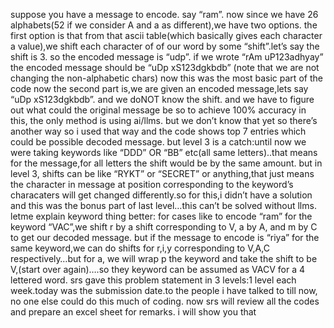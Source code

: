 suppose you have a message to encode. say “ram”. now since we have 26 alphabets(52 if we consider A and a as different),we have two options. the first option is that from that ascii table(which basically gives each character a value),we shift each character of of our word by some “shift”.let’s say the shift is 3. so the encoded message is “udp”. if we wrote “rAm uP123adhyay” the encoded message should be “uDp xS123dgkbdb” (note that we are not changing the non-alphabetic chars)
now this was the most basic part of the code
now the second part is,we are given an encoded message,lets say “uDp xS123dgkbdb”. and we doNOT know the shift. and we have to figure out what could the original message be
so to achieve 100% accuracy in this, the only method is using ai/llms. but we don’t know that yet so there’s another way
so i used that way and the code shows top 7 entries which could be possible decoded message.
but level 3 is a catch:until now we were  taking keywords like “DDD” OR “BB” etc(all same letters)..that means for the message,for all letters the shift would be by the same amount. but in level 3, shifts can be like “RYKT” or “SECRET” or anything,that just means the character in message at position  corresponding to the keyword’s characaters will get changed differently.so for this,i didn’t have a solution and this was the bonus part of last level…this can’t be solved without llms.
letme explain keyword thing better: for cases like to encode “ram” for the keyword “VAC”,we shift r by a shift corresponding to V, a by A, and m by C to get our decoded message. but if the message to encode is “riya” for the same keyword,we can do shifts for r,i,y corresponding to V,A,C respectively…but for a, we will wrap p the keyword and take the shift to be V,(start over again)….so they keyword can be assumed as VACV for a 4 lettered  word.
srs gave this problem statement in 3 levels:1 level each week.today was the submission date.to the people i have talked to till now, no one else could do this much of coding. now srs will review all the codes and prepare an excel sheet for remarks. i will show you that
